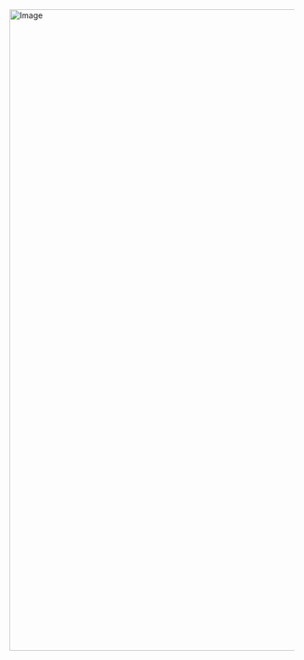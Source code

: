 <img width="1132" alt="Image" src="https://github.com/user-attachments/assets/02d767fc-d04f-460f-9796-97a5430e7cf7" />
